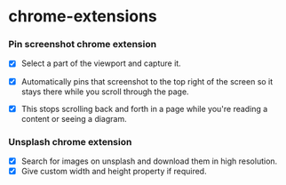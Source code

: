 # chrome-extensions

### Pin screenshot chrome extension
- [x] Select a part of the viewport and capture it.
- [x] Automatically pins that screenshot to the top right of the screen so it stays there while you scroll through the page.
- [x] This stops scrolling back and forth in a page while you're reading a content or seeing a diagram.


### Unsplash chrome extension
- [x] Search for images on unsplash and download them in high resolution.
- [x] Give custom width and height property if required.
